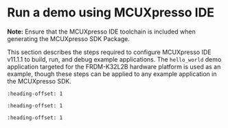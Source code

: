 # Run a demo using MCUXpresso IDE

**Note:** Ensure that the MCUXpresso IDE toolchain is included when generating the MCUXpresso SDK Package.

This section describes the steps required to configure MCUXpresso IDE v11.1.1 to build, run, and debug example applications. The `hello_world` demo application targeted for the FRDM-K32L2B hardware platform is used as an example, though these steps can be applied to any example application in the MCUXpresso SDK.


```{include} ../topics/select_the_workspace_location.md
:heading-offset: 1
```

```{include} ../topics/build_an_example_application_003.md
:heading-offset: 1
```

```{include} ../topics/run_an_example_application.md
:heading-offset: 1
```

